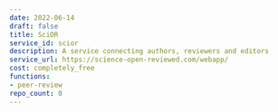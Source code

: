 ```yaml
---
date: 2022-06-14
draft: false
title: SciOR
service_id: scior
description: A service connecting authors, reviewers and editors
service_url: https://science-open-reviewed.com/webapp/
cost: completely_free
functions:
- peer-review
repo_count: 0
---
```



